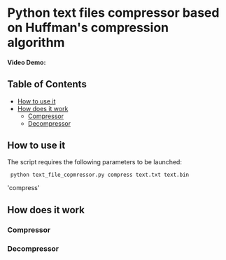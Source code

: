 # Python text files compressor based on Huffman's compression algorithm
#### Video Demo:  <URL HERE>
## Table of Contents

* [How to use it](#how-to-use-it)
* [How does it work](#how-does-it-work)
  * [Compressor](#compressor)
  * [Decompressor](#decompressor)

## How to use it
The script requires the following parameters to be launched: 
```
 python text_file_copmressor.py compress text.txt text.bin
```
'compress' 

## How does it work
### Compressor

### Decompressor

